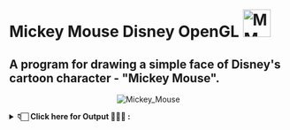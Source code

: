 # Mickey Mouse Disney OpenGL <img src="https://media.tenor.com/images/da1314a6b876f8e7016a92f88197e214/tenor.gif" alt="MM" width="50px"/>

## A program for drawing a simple face of Disney's cartoon character - "Mickey Mouse". 
<p align="center">
  <img src="https://media.tenor.com/images/46bf6ccf2c4c5cc5b5405a2fc45ced58/tenor.gif" alt="Mickey_Mouse"/>
</p>
<details>
  <summary><strong>👇🏻 Click here for Output 👨🏻‍💻 : </strong></summary>
  <p align="center">
    <img src="https://user-images.githubusercontent.com/58567847/116538313-ff1d3680-a904-11eb-818e-aae1b903aff2.png" alt="Mickey_Mouse"/>
  </p>
</details>
